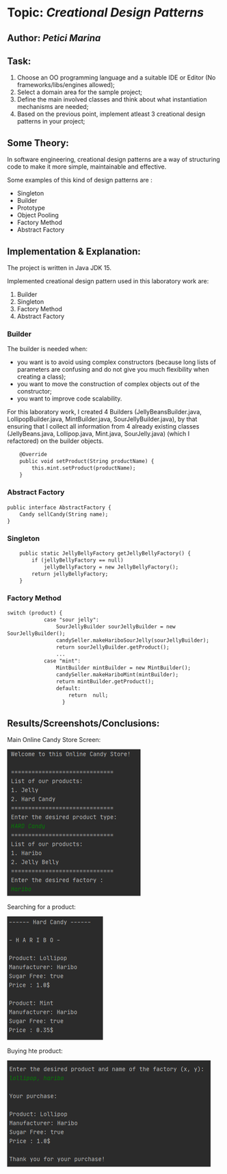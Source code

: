 # Topic: *Creational Design Patterns*
## Author: *Petici Marina*
## Task:

1. Choose an OO programming language and a suitable IDE or Editor (No frameworks/libs/engines allowed);
2. Select a domain area for the sample project;
3. Define the main involved classes and think about what instantiation mechanisms are needed;
4. Based on the previous point, implement atleast 3 creational design patterns in your project;

## Some Theory:
In software engineering, creational design patterns are a way of structuring code to make it more simple, maintainable and effective.

Some examples of this kind of design patterns are :

   * Singleton
   * Builder
   * Prototype
   * Object Pooling
   * Factory Method
   * Abstract Factory
   
## Implementation & Explanation:

The project is written in Java JDK 15.

Implemented creational design pattern used in this laboratory work are:
  1. Builder
  2. Singleton
  3. Factory Method
  4. Abstract Factory

### Builder
The builder is needed when:
- you want is to avoid using complex constructors (because long lists of parameters are confusing and do not give you much flexibility when creating a class);
- you want to move the construction of complex objects out of the constructor;
- you want to improve code scalability.

For this laboratory work, I created 4 Builders (JellyBeansBuilder.java, LollipopBuilder.java, MintBuilder.java, SourJellyBuilder.java), by that ensuring that I collect all information from 4 already existing classes (JellyBeans.java, Lollipop.java, Mint.java, SourJelly.java) (which I refactored) on the builder objects. 
```
    @Override
    public void setProduct(String productName) {
        this.mint.setProduct(productName);
    }

```
### Abstract Factory

```
public interface AbstractFactory {
    Candy sellCandy(String name);
}
```

### Singleton
```
    public static JellyBellyFactory getJellyBellyFactory() {
        if (jellyBellyFactory == null)
            jellyBellyFactory = new JellyBellyFactory();
        return jellyBellyFactory;
    }
```
### Factory Method
```
switch (product) {
            case "sour jelly":
                SourJellyBuilder sourJellyBuilder = new SourJellyBuilder();
                candySeller.makeHariboSourJelly(sourJellyBuilder);
                return sourJellyBuilder.getProduct();
                ...
            case "mint":
                MintBuilder mintBuilder = new MintBuilder();
                candySeller.makeHariboMint(mintBuilder);
                return mintBuilder.getProduct();
                default:
                    return  null;
                  }
```
## Results/Screenshots/Conclusions:
Main Online Candy Store Screen:


![alt text](https://github.com/marina01p/SDTM-Labs/blob/main/Lab%231/Screeshots/screen_1.png)


Searching for a product:


![alt text](https://github.com/marina01p/SDTM-Labs/blob/main/Lab%231/Screeshots/screen_2.png)


Buying hte product:


![alt text](https://github.com/marina01p/SDTM-Labs/blob/main/Lab%231/Screeshots/screen_3.png)
